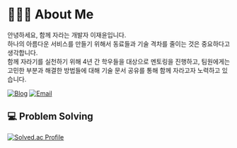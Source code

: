 # 🙋🏻‍♂️ About Me

안녕하세요, 함께 자라는 개발자 이재윤입니다. <br>
하나의 아름다운 서비스를 만들기 위해서 동료들과 기술 격차를 줄이는 것은 중요하다고 생각합니다. <br>
함께 자라기를 실천하기 위해 4년 간 학우들을 대상으로 멘토링을 진행하고, 팀원에게는 고민한 부분과 해결한 방법들에 대해 기술 문서 공유를 통해 함께 자라고자 노력하고 있습니다.

[![Blog](https://img.shields.io/badge/NaverBlog-03C75A?style=flat-square&logo=Naver&logoColor=white)](https://blog.naver.com/sosow0212)
[![Email](https://img.shields.io/badge/Email-EA4335?style=flat-square&logo=gmail&logoColor=white)](mailto:sosow0212@naver.com)

## 💻 Problem Solving

[![Solved.ac Profile](http://mazassumnida.wtf/api/v2/generate_badge?boj=sosow0212)](https://solved.ac/sosow0212/)
